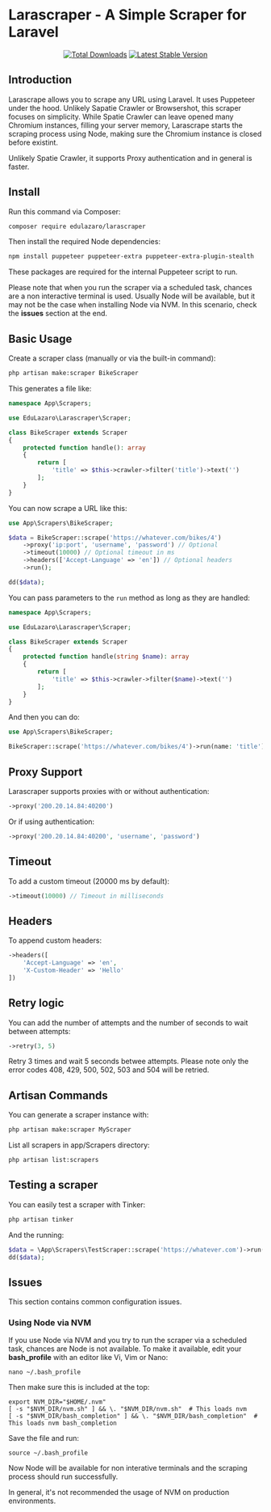 # Larascraper - A Simple Scraper for Laravel

<p align="center">
    <a href="https://packagist.org/packages/edulazaro/larascraper"><img src="https://img.shields.io/packagist/dt/edulazaro/larascraper" alt="Total Downloads"></a>
    <a href="https://packagist.org/packages/edulazaro/larascraper"><img src="https://img.shields.io/packagist/v/edulazaro/larascraper" alt="Latest Stable Version"></a>
</p>

## Introduction

Larascrape allows you to scrape any URL using Laravel. It uses Puppeteer under the hood. Unlikely Sapatie Crawler or Browsershot, this scraper focuses on simplicity. While Spatie Crawler can leave opened many Chromium instances, filling your server memory, Larascrape starts the scraping process using Node, making sure the Chromium instance is closed before existint.

Unlikely Spatie Crawler, it supports Proxy authentication and in general is faster.

## Install

Run this command via Composer:

```bash
composer require edulazaro/larascraper
```

Then install the required Node dependencies:

```bash
npm install puppeteer puppeteer-extra puppeteer-extra-plugin-stealth
```

These packages are required for the internal Puppeteer script to run.


Please note that when you run the scraper via a scheduled task, chances are a non interactive terminal is used. Usually Node will be available, but it may not be the case when installing Node via NVM. In this scenario, check the **issues** section at the end.

## Basic Usage


Create a scraper class (manually or via the built-in command):

```bash
php artisan make:scraper BikeScraper
```

This generates a file like:


```php
namespace App\Scrapers;

use EduLazaro\Larascraper\Scraper;

class BikeScraper extends Scraper
{
    protected function handle(): array
    {
        return [
            'title' => $this->crawler->filter('title')->text('')
        ];
    }
}
```

You can now scrape a URL like this:

```php
use App\Scrapers\BikeScraper;

$data = BikeScraper::scrape('https://whatever.com/bikes/4')
    ->proxy('ip:port', 'username', 'password') // Optional
    ->timeout(10000) // Optional timeout in ms
    ->headers(['Accept-Language' => 'en']) // Optional headers
    ->run();

dd($data);
```

You can pass parameters to the `run` method as long as they are handled:

```php
namespace App\Scrapers;

use EduLazaro\Larascraper\Scraper;

class BikeScraper extends Scraper
{
    protected function handle(string $name): array
    {
        return [
            'title' => $this->crawler->filter($name)->text('')
        ];
    }
}
```

And then you can do:

```php
use App\Scrapers\BikeScraper;

BikeScraper::scrape('https://whatever.com/bikes/4')->run(name: 'title');
```

## Proxy Support

Larascraper supports proxies with or without authentication:

```php
->proxy('200.20.14.84:40200')
```

Or if using authentication:

```php
->proxy('200.20.14.84:40200', 'username', 'password')
```

## Timeout

To add a custom timeout (20000 ms by default):

```php
->timeout(10000) // Timeout in milliseconds
```

## Headers

To append custom headers:

```php
->headers([
    'Accept-Language' => 'en',
    'X-Custom-Header' => 'Hello'
])
```

## Retry logic

You can add the number of attempts and the number of seconds to wait between attempts:

```php
->retry(3, 5)
```

Retry 3 times and wait 5 seconds betwee attempts. Please note only the error codes 408, 429, 500, 502, 503 and 504 will be retried.

## Artisan Commands

You can generate a scraper instance with:

```bash
php artisan make:scraper MyScraper
```

List all scrapers in app/Scrapers directory:

```bash
php artisan list:scrapers
```

## Testing a scraper

You can easily test a scraper with Tinker:

```bash
php artisan tinker
```

And the running:

```php
$data = \App\Scrapers\TestScraper::scrape('https://whatever.com')->run();
dd($data);
```

## Issues

This section contains common configuration issues.

### Using Node via NVM

If you use Node via NVM and you try to run the scraper via a scheduled task, chances are Node is not available. To make it available, edit your **bash_profile** with an editor like Vi, Vim or Nano:

```
nano ~/.bash_profile
```

Then make sure this is included at the top:

```
export NVM_DIR="$HOME/.nvm"
[ -s "$NVM_DIR/nvm.sh" ] && \. "$NVM_DIR/nvm.sh"  # This loads nvm
[ -s "$NVM_DIR/bash_completion" ] && \. "$NVM_DIR/bash_completion"  # This loads nvm bash_completion
```

Save the file and run:

```
source ~/.bash_profile
```

Now Node will be available for non interative terminals and the scraping process should run successfully.

In general, it's not recommended the usage of NVM on production environments.

